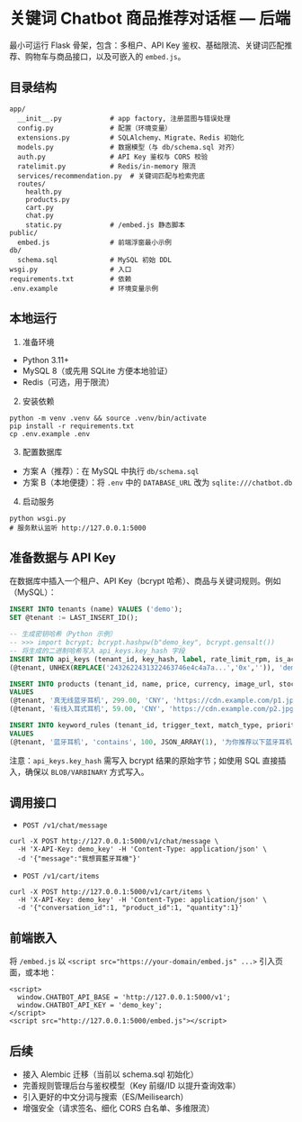# 关键词 Chatbot 商品推荐对话框 — 后端

最小可运行 Flask 骨架，包含：多租户、API Key 鉴权、基础限流、关键词匹配推荐、购物车与商品接口，以及可嵌入的 `embed.js`。

## 目录结构

```
app/
  __init__.py            # app factory, 注册蓝图与错误处理
  config.py              # 配置（环境变量）
  extensions.py          # SQLAlchemy、Migrate、Redis 初始化
  models.py              # 数据模型（与 db/schema.sql 对齐）
  auth.py                # API Key 鉴权与 CORS 校验
  ratelimit.py           # Redis/in-memory 限流
  services/recommendation.py  # 关键词匹配与检索兜底
  routes/
    health.py
    products.py
    cart.py
    chat.py
    static.py            # /embed.js 静态脚本
public/
  embed.js               # 前端浮窗最小示例
db/
  schema.sql             # MySQL 初始 DDL
wsgi.py                  # 入口
requirements.txt         # 依赖
.env.example             # 环境变量示例
```

## 本地运行

1. 准备环境
- Python 3.11+
- MySQL 8（或先用 SQLite 方便本地验证）
- Redis（可选，用于限流）

2. 安装依赖
```
python -m venv .venv && source .venv/bin/activate
pip install -r requirements.txt
cp .env.example .env
```

3. 配置数据库
- 方案 A（推荐）：在 MySQL 中执行 `db/schema.sql`
- 方案 B（本地便捷）：将 `.env` 中的 `DATABASE_URL` 改为 `sqlite:///chatbot.db`

4. 启动服务
```
python wsgi.py
# 服务默认监听 http://127.0.0.1:5000
```

## 准备数据与 API Key

在数据库中插入一个租户、API Key（bcrypt 哈希）、商品与关键词规则。例如（MySQL）：

```sql
INSERT INTO tenants (name) VALUES ('demo');
SET @tenant := LAST_INSERT_ID();

-- 生成密钥哈希（Python 示例）
-- >>> import bcrypt; bcrypt.hashpw(b"demo_key", bcrypt.gensalt())
-- 将生成的二进制哈希写入 api_keys.key_hash 字段
INSERT INTO api_keys (tenant_id, key_hash, label, rate_limit_rpm, is_active) VALUES
(@tenant, UNHEX(REPLACE('2432622431322463746e4c4a7a...','0x','')), 'demo', 60, 1);

INSERT INTO products (tenant_id, name, price, currency, image_url, stock, is_active, tags)
VALUES
(@tenant, '真无线蓝牙耳机', 299.00, 'CNY', 'https://cdn.example.com/p1.jpg', 100, 1, JSON_ARRAY('蓝牙','耳机')),
(@tenant, '有线入耳式耳机', 59.00, 'CNY', 'https://cdn.example.com/p2.jpg', 200, 1, JSON_ARRAY('有线','耳机'));

INSERT INTO keyword_rules (tenant_id, trigger_text, match_type, priority, product_ids, response_text, is_active)
VALUES
(@tenant, '蓝牙耳机', 'contains', 100, JSON_ARRAY(1), '为你推荐以下蓝牙耳机：', 1);
```

注意：`api_keys.key_hash` 需写入 bcrypt 结果的原始字节；如使用 SQL 直接插入，确保以 `BLOB/VARBINARY` 方式写入。

## 调用接口

- `POST /v1/chat/message`
```
curl -X POST http://127.0.0.1:5000/v1/chat/message \
  -H 'X-API-Key: demo_key' -H 'Content-Type: application/json' \
  -d '{"message":"我想買藍牙耳機"}'
```

- `POST /v1/cart/items`
```
curl -X POST http://127.0.0.1:5000/v1/cart/items \
  -H 'X-API-Key: demo_key' -H 'Content-Type: application/json' \
  -d '{"conversation_id":1, "product_id":1, "quantity":1}'
```

## 前端嵌入

将 `/embed.js` 以 `<script src="https://your-domain/embed.js" ...>` 引入页面，或本地：
```
<script>
  window.CHATBOT_API_BASE = 'http://127.0.0.1:5000/v1';
  window.CHATBOT_API_KEY = 'demo_key';
</script>
<script src="http://127.0.0.1:5000/embed.js"></script>
```

## 后续
- 接入 Alembic 迁移（当前以 schema.sql 初始化）
- 完善规则管理后台与鉴权模型（Key 前缀/ID 以提升查询效率）
- 引入更好的中文分词与搜索（ES/Meilisearch）
- 增强安全（请求签名、细化 CORS 白名单、多维限流）

